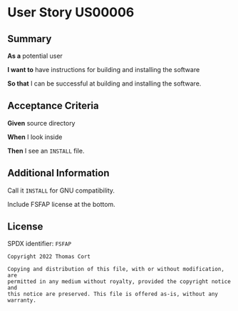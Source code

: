 # User Story US00006

## Summary

**As a** potential user

**I want to** have instructions for building and installing the software

**So that** I can be successful at building and installing the software.

## Acceptance Criteria

**Given** source directory

**When** I look inside

**Then** I see an `INSTALL` file.

## Additional Information

Call it `INSTALL` for GNU compatibility.

Include FSFAP license at the bottom.

## License

SPDX identifier: `FSFAP`

```
Copyright 2022 Thomas Cort

Copying and distribution of this file, with or without modification, are
permitted in any medium without royalty, provided the copyright notice and
this notice are preserved. This file is offered as-is, without any warranty.
```
